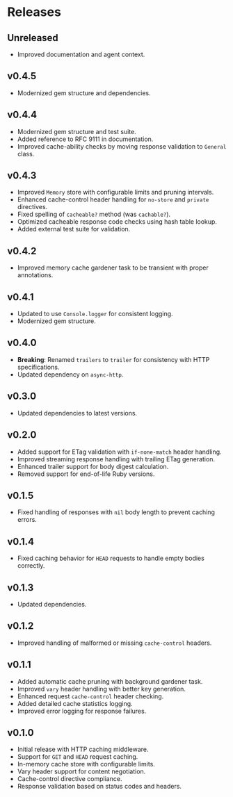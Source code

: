 # Releases

## Unreleased

  - Improved documentation and agent context.

## v0.4.5

- Modernized gem structure and dependencies.

## v0.4.4

- Modernized gem structure and test suite.
- Added reference to RFC 9111 in documentation.
- Improved cache-ability checks by moving response validation to `General` class.

## v0.4.3

- Improved `Memory` store with configurable limits and pruning intervals.
- Enhanced cache-control header handling for `no-store` and `private` directives.
- Fixed spelling of `cacheable?` method (was `cachable?`).
- Optimized cacheable response code checks using hash table lookup.
- Added external test suite for validation.

## v0.4.2

- Improved memory cache gardener task to be transient with proper annotations.

## v0.4.1

- Updated to use `Console.logger` for consistent logging.
- Modernized gem structure.

## v0.4.0

- **Breaking**: Renamed `trailers` to `trailer` for consistency with HTTP specifications.
- Updated dependency on `async-http`.

## v0.3.0

- Updated dependencies to latest versions.

## v0.2.0

- Added support for ETag validation with `if-none-match` header handling.
- Improved streaming response handling with trailing ETag generation.
- Enhanced trailer support for body digest calculation.
- Removed support for end-of-life Ruby versions.

## v0.1.5

- Fixed handling of responses with `nil` body length to prevent caching errors.

## v0.1.4

- Fixed caching behavior for `HEAD` requests to handle empty bodies correctly.

## v0.1.3

- Updated dependencies.

## v0.1.2

- Improved handling of malformed or missing `cache-control` headers.

## v0.1.1

- Added automatic cache pruning with background gardener task.
- Improved `vary` header handling with better key generation.
- Enhanced request `cache-control` header checking.
- Added detailed cache statistics logging.
- Improved error logging for response failures.

## v0.1.0

- Initial release with HTTP caching middleware.
- Support for `GET` and `HEAD` request caching.
- In-memory cache store with configurable limits.
- Vary header support for content negotiation.
- Cache-control directive compliance.
- Response validation based on status codes and headers.
